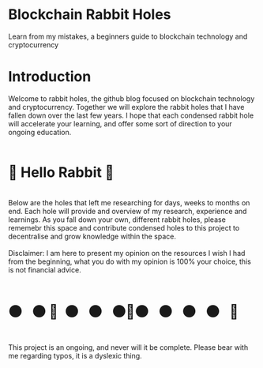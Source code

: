 # Blockchain Rabbit Holes
Learn from my mistakes, a beginners guide to blockchain technology and cryptocurrency
<br> 
<h1>Introduction</h1>
<body> Welcome to rabbit holes, the github blog focused on blockchain technology and cryptocurrency. Together we will explore the rabbit holes that I have fallen down over the last few years. I hope that each condensed rabbit hole will accelerate your learning, and offer some sort of direction to your ongoing education.
<br> 
 <br> 
<h1> &#x1F407; Hello Rabbit &#x1F407;</h1> 
<br> 
<body>Below are the holes that left me researching for days, weeks to months on end. Each hole will provide and overview of my research, experience and learnings. As you fall down your own, different rabbit holes, please rememebr this space and contribute condensed holes to this project to decentralise and grow knowledge within the space.
   <br>
  <br>
Disclaimer: I am here to present my opinion on the resources I wish I had from the beginning, what you do with my opinion is 100% your choice, this is not financial advice. </body>
<br> 
  <br>
<h1>&#x26AB&nbsp;&nbsp;&nbsp;&#x26AB&nbsp;&#x1F407;&nbsp;&nbsp;&#x26AB&nbsp;&nbsp;&nbsp;&#x26AB&nbsp;&nbsp;&nbsp;&#x26AB&#x1F407;&#x26AB&nbsp;&nbsp;&nbsp;&#x26AB&nbsp;&nbsp;&nbsp;&#x26AB&nbsp;&nbsp;&nbsp;&#x26AB&nbsp;&nbsp;&nbsp;&#x1F407;</h1> 
  <br>
<body> This project is an ongoing, and never will it be complete. Please bear with me regarding typos, it is a dyslexic thing.</body>
          
